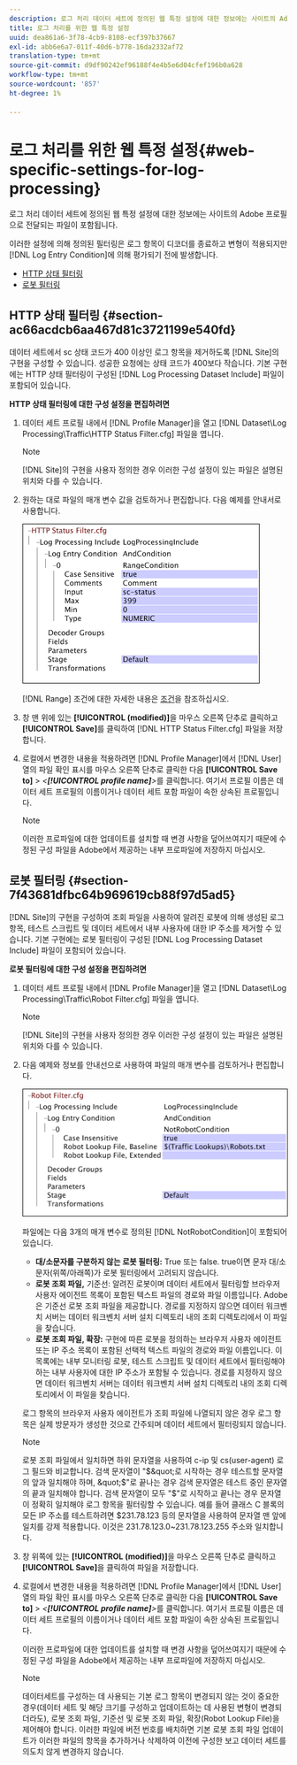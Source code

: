```yaml
---
description: 로그 처리 데이터 세트에 정의된 웹 특정 설정에 대한 정보에는 사이트의 Adobe 프로필으로 전달되는 파일이 포함됩니다.
title: 로그 처리를 위한 웹 특정 설정
uuid: dea861a6-3f78-4cb9-8108-ecf397b37667
exl-id: abb6e6a7-011f-40d6-b778-16da2332af72
translation-type: tm+mt
source-git-commit: d9df90242ef96188f4e4b5e6d04cfef196b0a628
workflow-type: tm+mt
source-wordcount: '857'
ht-degree: 1%

---
```


# 로그 처리를 위한 웹 특정 설정{#web-specific-settings-for-log-processing}

로그 처리 데이터 세트에 정의된 웹 특정 설정에 대한 정보에는 사이트의 Adobe 프로필으로 전달되는 파일이 포함됩니다.

이러한 설정에 의해 정의된 필터링은 로그 항목이 디코더를 종료하고 변형이 적용되지만 [!DNL Log Entry Condition]에 의해 평가되기 전에 발생합니다.

* [HTTP 상태 필터링](../../../home/c-dataset-const-proc/c-config-web-data/c-web-spec-log-proc.md#section-ac66acdcb6aa467d81c3721199e540fd)
* [로봇 필터링](../../../home/c-dataset-const-proc/c-config-web-data/c-web-spec-log-proc.md#section-7f43681dfbc64b969619cb88f97d5ad5)

## HTTP 상태 필터링 {#section-ac66acdcb6aa467d81c3721199e540fd}

데이터 세트에서 sc 상태 코드가 400 이상인 로그 항목을 제거하도록 [!DNL Site]의 구현을 구성할 수 있습니다. 성공한 요청에는 상태 코드가 400보다 작습니다. 기본 구현에는 HTTP 상태 필터링이 구성된 [!DNL Log Processing Dataset Include] 파일이 포함되어 있습니다.

**HTTP 상태 필터링에 대한 구성 설정을 편집하려면**

1. 데이터 세트 프로필 내에서 [!DNL Profile Manager]을 열고 [!DNL Dataset\Log Processing\Traffic\HTTP Status Filter.cfg] 파일을 엽니다.

   >[!NOTE]
   >
   >[!DNL Site]의 구현을 사용자 정의한 경우 이러한 구성 설정이 있는 파일은 설명된 위치와 다를 수 있습니다.

1. 원하는 대로 파일의 매개 변수 값을 검토하거나 편집합니다. 다음 예제를 안내서로 사용합니다.

   ![](assets/cfg_WebParameters_HTTPStatusFilter.png)

   [!DNL Range] 조건에 대한 자세한 내용은 [조건](../../../home/c-dataset-const-proc/c-conditions/c-abt-cond.md)을 참조하십시오.

1. 창 맨 위에 있는 **[!UICONTROL (modified)]**&#x200B;을 마우스 오른쪽 단추로 클릭하고 **[!UICONTROL Save]**&#x200B;를 클릭하여 [!DNL HTTP Status Filter.cfg] 파일을 저장합니다.

1. 로컬에서 변경한 내용을 적용하려면 [!DNL Profile Manager]에서 [!DNL User] 열의 파일 확인 표시를 마우스 오른쪽 단추로 클릭한 다음 **[!UICONTROL Save to]** > *&lt;**[!UICONTROL profile name]**>*&#x200B;를 클릭합니다. 여기서 프로필 이름은 데이터 세트 프로필의 이름이거나 데이터 세트 포함 파일이 속한 상속된 프로필입니다.

   >[!NOTE]
   >
   >이러한 프로파일에 대한 업데이트를 설치할 때 변경 사항을 덮어쓰여지기 때문에 수정된 구성 파일을 Adobe에서 제공하는 내부 프로파일에 저장하지 마십시오.

## 로봇 필터링 {#section-7f43681dfbc64b969619cb88f97d5ad5}

[!DNL Site]의 구현을 구성하여 조회 파일을 사용하여 알려진 로봇에 의해 생성된 로그 항목, 테스트 스크립트 및 데이터 세트에서 내부 사용자에 대한 IP 주소를 제거할 수 있습니다. 기본 구현에는 로봇 필터링이 구성된 [!DNL Log Processing Dataset Include] 파일이 포함되어 있습니다.

**로봇 필터링에 대한 구성 설정을 편집하려면**

1. 데이터 세트 프로필 내에서 [!DNL Profile Manager]을 열고 [!DNL Dataset\Log Processing\Traffic\Robot Filter.cfg] 파일을 엽니다.

   >[!NOTE]
   >
   >[!DNL Site]의 구현을 사용자 정의한 경우 이러한 구성 설정이 있는 파일은 설명된 위치와 다를 수 있습니다.

1. 다음 예제와 정보를 안내선으로 사용하여 파일의 매개 변수를 검토하거나 편집합니다.

   ![](assets/cfg_WebParameters_RobotFilter.png)

   파일에는 다음 3개의 매개 변수로 정의된 [!DNL NotRobotCondition]이 포함되어 있습니다.

   * **대/소문자를 구분하지 않는 로봇 필터링:** True 또는 false. true이면 문자 대/소문자(위쪽/아래쪽)가 로봇 필터링에서 고려되지 않습니다.
   * **로봇 조회 파일,** 기준선: 알려진 로봇이며 데이터 세트에서 필터링할 브라우저 사용자 에이전트 목록이 포함된 텍스트 파일의 경로와 파일 이름입니다. Adobe은 기준선 로봇 조회 파일을 제공합니다. 경로를 지정하지 않으면 데이터 워크벤치 서버는 데이터 워크벤치 서버 설치 디렉토리 내의 조회 디렉토리에서 이 파일을 찾습니다.
   * **로봇 조회 파일, 확장:** 구현에 따른 로봇을 정의하는 브라우저 사용자 에이전트 또는 IP 주소 목록이 포함된 선택적 텍스트 파일의 경로와 파일 이름입니다. 이 목록에는 내부 모니터링 로봇, 테스트 스크립트 및 데이터 세트에서 필터링해야 하는 내부 사용자에 대한 IP 주소가 포함될 수 있습니다. 경로를 지정하지 않으면 데이터 워크벤치 서버는 데이터 워크벤치 서버 설치 디렉토리 내의 조회 디렉토리에서 이 파일을 찾습니다.

   로그 항목의 브라우저 사용자 에이전트가 조회 파일에 나열되지 않은 경우 로그 항목은 실제 방문자가 생성한 것으로 간주되며 데이터 세트에서 필터링되지 않습니다.

   >[!NOTE]
   >
   >로봇 조회 파일에서 일치하면 하위 문자열을 사용하여 c-ip 및 cs(user-agent) 로그 필드와 비교합니다. 검색 문자열이 &quot;$&quot;로 시작하는 경우 테스트할 문자열의 앞과 일치해야 하며, &quot;$&quot;로 끝나는 경우 검색 문자열은 테스트 중인 문자열의 끝과 일치해야 합니다. 검색 문자열이 모두 &quot;$&quot;로 시작하고 끝나는 경우 문자열이 정확히 일치해야 로그 항목을 필터링할 수 있습니다. 예를 들어 클래스 C 블록의 모든 IP 주소를 테스트하려면 $231.78.123 등의 문자열을 사용하여 문자열 맨 앞에 일치를 강제 적용합니다. 이것은 231.78.123.0~231.78.123.255 주소와 일치합니다.

1. 창 위쪽에 있는 **[!UICONTROL (modified)]**&#x200B;을 마우스 오른쪽 단추로 클릭하고 **[!UICONTROL Save]**&#x200B;을 클릭하여 파일을 저장합니다.

1. 로컬에서 변경한 내용을 적용하려면 [!DNL Profile Manager]에서 [!DNL User] 열의 파일 확인 표시를 마우스 오른쪽 단추로 클릭한 다음 **[!UICONTROL Save to]** > *&lt;**[!UICONTROL profile name]**>*&#x200B;를 클릭합니다. 여기서 프로필 이름은 데이터 세트 프로필의 이름이거나 데이터 세트 포함 파일이 속한 상속된 프로필입니다.

   이러한 프로파일에 대한 업데이트를 설치할 때 변경 사항을 덮어쓰여지기 때문에 수정된 구성 파일을 Adobe에서 제공하는 내부 프로파일에 저장하지 마십시오.

   >[!NOTE]
   >
   >데이터세트를 구성하는 데 사용되는 기본 로그 항목이 변경되지 않는 것이 중요한 경우(데이터 세트 및 해당 크기를 구성하고 업데이트하는 데 사용된 변형이 변경되더라도), 로봇 조회 파일, 기준선 및 로봇 조회 파일, 확장(Robot Lookup File)을 제어해야 합니다. 이러한 파일에 버전 번호를 배치하면 기본 로봇 조회 파일 업데이트가 이러한 파일의 항목을 추가하거나 삭제하여 이전에 구성한 보고 데이터 세트를 의도치 않게 변경하지 않습니다.
